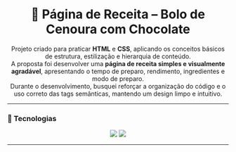 <h1 align="center">🍰 Página de Receita – Bolo de Cenoura com Chocolate</h1>

<p align="center">
  Projeto criado para praticar <strong>HTML</strong> e <strong>CSS</strong>, aplicando os conceitos básicos de estrutura, estilização e hierarquia de conteúdo.<br>
  A proposta foi desenvolver uma <strong>página de receita simples e visualmente agradável</strong>, apresentando o tempo de preparo, rendimento, ingredientes e modo de preparo.<br>
  Durante o desenvolvimento, busquei reforçar a organização do código e o uso correto das tags semânticas, mantendo um design limpo e intuitivo.
</p>

---

### 🚀 Tecnologias

<div align="center">
  <img src="https://img.shields.io/badge/HTML5-E34F26?style=for-the-badge&logo=html5&logoColor=white" />
  <img src="https://img.shields.io/badge/CSS3-1572B6?style=for-the-badge&logo=css3&logoColor=white" />
</div>

---


